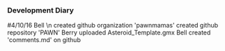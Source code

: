 ### Development Diary
#4/10/16
Bell \n
created github organization 'pawnmamas'
created github repository 'PAWN'
Berry
uploaded Asteroid_Template.gmx
Bell
created 'comments.md' on github
